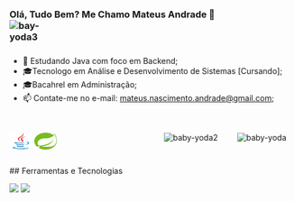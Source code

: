 ### Olá, Tudo Bem? Me Chamo Mateus Andrade 👋<div><img align="left" alt="bay-yoda3" height="50" width="60" src="https://c.tenor.com/4P02Cdfd26MAAAAi/baby-yoda-so-cute.gif">
</div>
<br>
<br>

- 🌱 Estudando Java com foco em Backend;
- 🎓Tecnologo em Análise e Desenvolvimento de Sistemas [Cursando];
- 🎓Bacahrel em Administração;
- 📫 Contate-me no e-mail: mateus.nascimento.andrade@gmail.com;
##
  
  <div style="display: inline_block"><br>
  <img align="center" alt="Java" height="30" width="40" src="https://raw.githubusercontent.com/devicons/devicon/master/icons/java/java-original.svg">
  <img align="center" alt="Spring" height="30" width="40" src="https://raw.githubusercontent.com/devicons/devicon/master/icons/spring/spring-original.svg">
  <img align="right" alt="baby-yoda" height="90" width="100" src="https://c.tenor.com/K7l3fDqAQA8AAAAi/baby-yoda-star-wars.gif">
  <img align="right" alt="baby-yoda2" height="90" width="130" src="https://c.tenor.com/6Ja4z2BN2-gAAAAi/baby-yoda.gif">
</div>
  
 ##
  
<div> 
## Ferramentas e Tecnologias


  <a href ="mailto:mateus.nascimento.andrade@gmail.com" target="_blank"><img src="https://img.shields.io/badge/-Gmail-%23333?style=for-the-badge&logo=gmail&logoColor=white" target="_blank"></a>
  <a href="https://www.linkedin.com/in/mateus-nascimento-andrade/" target="_blank"><img src="https://img.shields.io/badge/-LinkedIn-%230077B5?style=for-the-badge&logo=linkedin&logoColor=white" target="_blank"></a> 
</div>
